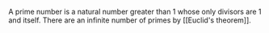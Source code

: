 A prime number is a natural number greater than 1 whose only divisors are 1 and itself. There are an infinite number of primes by [[Euclid's theorem]].